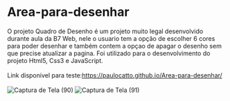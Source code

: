 # Area-para-desenhar

O projeto Quadro de Desenho é um projeto muito legal desenvolvido durante aula da B7 Web, nele o usuario tem a opção de escolher 6 cores para poder desenhar e também contem a opçao de apagar o desenho sem que precise atualizar a pagina. Foi utilizado para o desenvolvimento do projeto Html5, Css3 e JavaScript.
<br><br>
Link disponivel para teste:https://paulocatto.github.io/Area-para-desenhar/
<br><br>
![Captura de Tela (90)](https://user-images.githubusercontent.com/108766424/234957719-87b9152e-823b-4d79-9659-0dc2a11e3497.png)
![Captura de Tela (91)](https://user-images.githubusercontent.com/108766424/234957737-1b17190c-30a6-4966-93ad-51ea8b7708f8.png)
